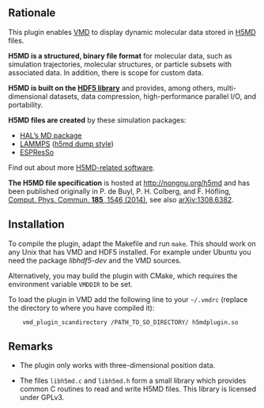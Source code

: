 Rationale
---------

This plugin enables [VMD](http://www.ks.uiuc.edu/Research/vmd>) to display
dynamic molecular data stored in [H5MD](http://nongnu.org/h5md) files.

**H5MD is a structured, binary file format** for molecular data, such as
simulation trajectories, molecular structures, or particle subsets with
associated data. In addition, there is scope for custom data.

**H5MD is built on the [HDF5 library](http://www.hdfgroup.org/HDF5)** and
provides, among others, multi-dimensional datasets, data compression,
high-performance parallel I/O, and portability.

**H5MD files are created** by these simulation packages:

  - [HAL’s MD package](http://halmd.org)
  - [LAMMPS](http://lammps.sandia.gov)
    ([h5md dump style](https://github.com/pdebuyl/lammps/tree/start_dump_h5md/src/USER-H5MD))
  - [ESPResSo](http://espressomd.org)

Find out about more [H5MD-related software](http://nongnu.org/h5md/software.html).

**The H5MD file specification** is hosted at http://nongnu.org/h5md and has
been published originally in
P. de Buyl, P. H. Colberg, and F. Höfling,
[Comput. Phys. Commun. **185**, 1546 (2014)](http://dx.doi.org/10.1016/j.cpc.2014.01.018>),
see also [arXiv:1308.6382](http://arxiv.org/abs/1308.6382).


Installation
------------

To compile the plugin, adapt the Makefile and run `make`. This should work on
any Unix that has VMD and HDF5 installed. For example under Ubuntu you need the
package *libhdf5-dev* and the VMD sources.

Alternatively, you may build the plugin with CMake, which requires the
environment variable `VMDDIR` to be set.

To load the plugin in VMD add the following line to your `~/.vmdrc` (replace the
directory to where you have compiled it):

        vmd_plugin_scandirectory /PATH_TO_SO_DIRECTORY/ h5mdplugin.so


Remarks
-------

  - The plugin only works with three-dimensional position data.

  - The files `libh5md.c` and `libh5md.h` form a small library which
    provides common C routines to read and write H5MD files. This library is
    licensed under GPLv3.


